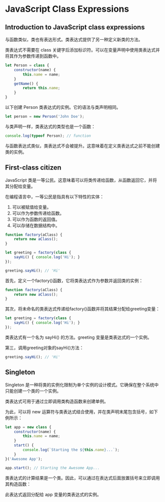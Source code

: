 # JavaScript Class Expressions

## Introduction to JavaScript class expressions

与函数类似，类也有表达形式。类表达式提供了另一种定义新类的方法。

类表达式不需要在 class 关键字后添加标识符。可以在变量声明中使用类表达式并将其作为参数传递到函数中。

```js
let Person = class {
    constructor(name) {
        this.name = name;
    }
    getName() {
        return this.name;
    }
}
```

以下创建 Person 类表达式的实例。它的语法与类声明相同。

```js
let person = new Person('John Doe');
```

与类声明一样，类表达式的类型也是一个函数：

```js
console.log(typeof Person); // function
```

与函数表达式类似，类表达式不会被提升。这意味着在定义类表达式之前不能创建类的实例。

## First-class citizen

JavaScript 类是一等公民。这意味着可以将类传递给函数，从函数返回它，并将其分配给变量。

在编程语言中，一等公民是指具有以下特性的实体：

1. 可以被赋值给变量。
2. 可以作为参数传递给函数。
3. 可以作为函数的返回值。
4. 可以存储在数据结构中。

```js
function factory(aClass) {
    return new aClass();
}

let greeting = factory(class {
    sayHi() { console.log('Hi'); }
});

greeting.sayHi(); // 'Hi'
```

首先，定义一个factory()函数，它将类表达式作为参数并返回类的实例：

```js
function factory(aClass) {
    return new aClass();
}
```

其次，将未命名的类表达式传递给factory()函数并将其结果分配给greeting变量：

```js
let greeting = factory(class {
    sayHi() { console.log('Hi'); }
});
```

类表达式有一个名为 sayHi() 的方法。greeting 变量是类表达式的一个实例。

第三，调用greeting对象的sayHi()方法：

```js
greeting.sayHi(); // 'Hi'
```

## Singleton

Singleton 是一种将类的实例化限制为单个实例的设计模式。它确保在整个系统中只能创建一个类的一个实例。

类表达式可用于通过立即调用类构造函数来创建单例。

为此，可以将 new 运算符与类表达式结合使用，并在类声明末尾包含括号，如下例所示：

```js
let app = new class {
    constructor(name) {
        this.name = name;
    }
    start() {
        console.log(`Starting the ${this.name}...`);
    }
}('Awesome App');

app.start(); // Starting the Awesome App...
```

类表达式的计算结果是一个类。因此，可以通过在表达式后面放置括号来立即调用其构造函数：

此表达式返回分配给 app 变量的类表达式的实例。
